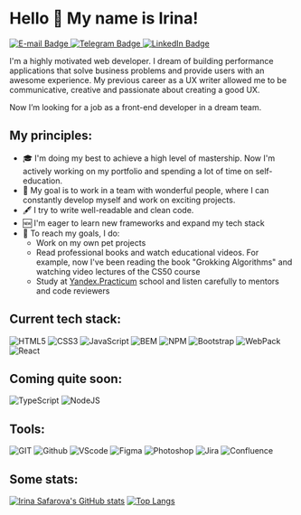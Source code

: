 # Hello 👋 My name is Irina!

<div id="badges">
  <a href="mailto:irinasfv19@gmail.com">
    <img src="https://img.shields.io/badge/-E--mail-red?style=flat-square&logo=Gmail&logoColor=white" alt="E-mail Badge"/>
  </a>
  <a href="https://t.me/irinasfv">
    <img src="https://img.shields.io/badge/-Telegram-black?style=flat-square&logo=Telegram&logoColor=white" alt="Telegram Badge"/>
  </a>
  <a href="https://www.linkedin.com/in/irene-safarova/">
    <img src="https://img.shields.io/badge/LinkedIn-blue?style=flat-square&logo=linkedin&logoColor=white" alt="LinkedIn Badge"/>
  </a>
</div>

I'm a highly motivated web developer. I dream of building performance applications that solve business problems and provide users with an awesome experience. My previous career as a UX writer allowed me to be communicative, creative and passionate about creating a good UX. 

Now I’m looking for a job as a front-end developer in a dream team.

## My principles:

* 🎓 I'm doing my best to achieve a high level of mastership. Now I'm actively working on my portfolio and spending a lot of time on self-education.
* 🎯 My goal is to work in a team with wonderful people, where I can constantly develop myself and work on exciting projects.
* 🖋 I try to write well-readable and clean code.
* 🆕 I'm eager to learn new frameworks and expand my tech stack
* 📌 To reach my goals, I do:
  * Work on my own pet projects
  * Read professional books and watch educational videos. For example, now I've been reading the book "Grokking Algorithms" and watching video lectures of the CS50 course
  * Study at [Yandex.Practicum](https://practicum.com/) school and listen carefully to mentors and code reviewers
  <!-- * [I solve problems on CodeWars](https://www.codewars.com/users/IreneSfv) -->
  
## Current tech stack:

<div id="stackBadges">
   <img src="https://img.shields.io/badge/-HTML5-red?style=for-the-badge&logo=HTML5&logoColor=white" alt="HTML5"/>
   <img src="https://img.shields.io/badge/-CSS3-blue?style=for-the-badge&logo=CSS3&logoColor=white" alt="CSS3"/>
   <img src="https://img.shields.io/badge/JavaScript-F7DF1E.svg?&style=for-the-badge&logo=JavaScript&logoColor=black" alt="JavaScript"/>
   <img src="https://img.shields.io/badge/-BEM-gray?style=for-the-badge" alt="BEM"/>
   <img src="https://img.shields.io/badge/-NPM-F05033.svg?style=for-the-badge&logo=NPM&logoColor=white" alt="NPM"/>
   <img src="https://img.shields.io/badge/Bootstrap-7610F7.svg?&style=for-the-badge&logo=Bootstrap&logoColor=white" alt="Bootstrap"/>
   <img src="https://img.shields.io/badge/-WebPack-blue?style=for-the-badge&logo=WebPack&logoColor=white" alt="WebPack"/>
   <img src="https://img.shields.io/badge/-React-gray?style=for-the-badge&logo=React&logoColor=lightblue" alt="React"/>
</div>

## Coming quite soon:

<div id="soonBadges">
   <img src="https://img.shields.io/badge/-TypeScript-blue?style=for-the-badge&logo=TypeScript&logoColor=white" alt="TypeScript"/>
   <img src="https://img.shields.io/badge/-NodeJS-green?style=for-the-badge&logo=node.js&logoColor=white" alt="NodeJS"/>
</div>

## Tools:
<div id="toolsBadges">
   <img src="https://img.shields.io/badge/-GIT-orange?style=for-the-badge&logo=Git&logoColor=white" alt="GIT"/>
   <img src="https://img.shields.io/badge/github-000.svg?&style=for-the-badge&logo=github&logoColor=fff" alt="Github"/>
   <img src="https://img.shields.io/badge/vs code-007ACC.svg?&style=for-the-badge&logo=visual-studio-code&logoColor=fff" alt="VScode"/>
   <img src="https://img.shields.io/badge/Figma-5920B1.svg?&style=for-the-badge&logo=Figma&logoColor=fff" alt="Figma"/>
   <img src="https://img.shields.io/badge/photoshop-red?&style=for-the-badge&logo=adobe-photoshop&logoColor=fff" alt="Photoshop"/>
   <img src="https://img.shields.io/badge/jira-2D80FF.svg?&style=for-the-badge&logo=jira&logoColor=fff" alt="Jira"/>
   <img src="https://img.shields.io/badge/confluence-1F4D7D.svg?&style=for-the-badge&logo=confluence&logoColor=fff" alt="Confluence"/>
</div>

## Some stats:
 
[![Irina Safarova's GitHub stats](https://github-readme-stats.vercel.app/api?username=IrinaSfv&theme=solarized-light)](https://github.com/IrinaSfv/github-readme-stats)
[![Top Langs](https://github-readme-stats.vercel.app/api/top-langs/?username=IrinaSfv&layout=compact&theme=solarized-light)](https://github.com/IrinaSfv/github-readme-stats)

